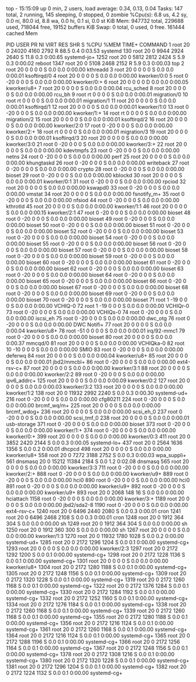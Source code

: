 top - 15:15:09 up 0 min,  2 users,  load average: 0.34, 0.13, 0.04
Tasks: 147 total,   2 running, 145 sleeping,   0 stopped,   0 zombie
%Cpu(s):  6.8 us,  4.2 sy,  0.0 ni, 80.0 id,  8.8 wa,  0.0 hi,  0.1 si,  0.0 st
KiB Mem:    947732 total,   229688 used,   718044 free,    19152 buffers
KiB Swap:        0 total,        0 used,        0 free.   161444 cached Mem

  PID USER      PR  NI    VIRT    RES    SHR S  %CPU %MEM     TIME+ COMMAND
    1 root      20   0   24020   4160   2792 R  88.5  0.4   0:03.53 systemd
  130 root      20   0    9944   2924   2640 S  11.8  0.3   0:00.65 systemd-jo+
 1252 root      20   0    5812   2812   2424 S   5.9  0.3   0:00.02 reboot
 1347 root      20   0    5108   2468   2152 R   5.9  0.3   0:00.03 top
    2 root      20   0       0      0      0 S   0.0  0.0   0:00.00 kthreadd
    3 root      20   0       0      0      0 S   0.0  0.0   0:00.01 ksoftirqd/0
    4 root      20   0       0      0      0 S   0.0  0.0   0:00.00 kworker/0:0
    5 root       0 -20       0      0      0 S   0.0  0.0   0:00.00 kworker/0:+
    6 root      20   0       0      0      0 D   0.0  0.0   0:00.05 kworker/u8+
    7 root      20   0       0      0      0 S   0.0  0.0   0:00.04 rcu_sched
    8 root      20   0       0      0      0 S   0.0  0.0   0:00.00 rcu_bh
    9 root      rt   0       0      0      0 S   0.0  0.0   0:00.01 migration/0
   10 root      rt   0       0      0      0 S   0.0  0.0   0:00.01 migration/1
   11 root      20   0       0      0      0 S   0.0  0.0   0:00.01 ksoftirqd/1
   12 root      20   0       0      0      0 S   0.0  0.0   0:00.01 kworker/1:0
   13 root       0 -20       0      0      0 S   0.0  0.0   0:00.00 kworker/1:+
   14 root      rt   0       0      0      0 S   0.0  0.0   0:00.00 migration/2
   15 root      20   0       0      0      0 S   0.0  0.0   0:00.01 ksoftirqd/2
   16 root      20   0       0      0      0 S   0.0  0.0   0:00.00 kworker/2:0
   17 root       0 -20       0      0      0 S   0.0  0.0   0:00.00 kworker/2:+
   18 root      rt   0       0      0      0 S   0.0  0.0   0:00.01 migration/3
   19 root      20   0       0      0      0 S   0.0  0.0   0:00.01 ksoftirqd/3
   20 root      20   0       0      0      0 S   0.0  0.0   0:00.00 kworker/3:0
   21 root       0 -20       0      0      0 S   0.0  0.0   0:00.00 kworker/3:+
   22 root      20   0       0      0      0 S   0.0  0.0   0:00.00 kdevtmpfs
   23 root       0 -20       0      0      0 S   0.0  0.0   0:00.00 netns
   24 root       0 -20       0      0      0 S   0.0  0.0   0:00.00 perf
   25 root      20   0       0      0      0 S   0.0  0.0   0:00.00 khungtaskd
   26 root       0 -20       0      0      0 S   0.0  0.0   0:00.00 writeback
   27 root       0 -20       0      0      0 S   0.0  0.0   0:00.00 crypto
   28 root       0 -20       0      0      0 S   0.0  0.0   0:00.00 bioset
   29 root       0 -20       0      0      0 S   0.0  0.0   0:00.00 kblockd
   30 root      20   0       0      0      0 S   0.0  0.0   0:00.01 kworker/0:1
   31 root       0 -20       0      0      0 S   0.0  0.0   0:00.00 rpciod
   32 root      20   0       0      0      0 S   0.0  0.0   0:00.00 kswapd0
   33 root       0 -20       0      0      0 S   0.0  0.0   0:00.00 vmstat
   34 root      20   0       0      0      0 S   0.0  0.0   0:00.00 fsnotify_m+
   35 root       0 -20       0      0      0 S   0.0  0.0   0:00.00 nfsiod
   44 root       0 -20       0      0      0 S   0.0  0.0   0:00.00 kthrotld
   45 root      20   0       0      0      0 S   0.0  0.0   0:00.00 kworker/1:1
   46 root      20   0       0      0      0 S   0.0  0.0   0:00.15 kworker/2:1
   47 root       0 -20       0      0      0 S   0.0  0.0   0:00.00 bioset
   48 root       0 -20       0      0      0 S   0.0  0.0   0:00.00 bioset
   49 root       0 -20       0      0      0 S   0.0  0.0   0:00.00 bioset
   50 root       0 -20       0      0      0 S   0.0  0.0   0:00.00 bioset
   51 root       0 -20       0      0      0 S   0.0  0.0   0:00.00 bioset
   52 root       0 -20       0      0      0 S   0.0  0.0   0:00.00 bioset
   53 root       0 -20       0      0      0 S   0.0  0.0   0:00.00 bioset
   54 root       0 -20       0      0      0 S   0.0  0.0   0:00.00 bioset
   55 root       0 -20       0      0      0 S   0.0  0.0   0:00.00 bioset
   56 root       0 -20       0      0      0 S   0.0  0.0   0:00.00 bioset
   57 root       0 -20       0      0      0 S   0.0  0.0   0:00.00 bioset
   58 root       0 -20       0      0      0 S   0.0  0.0   0:00.00 bioset
   59 root       0 -20       0      0      0 S   0.0  0.0   0:00.00 bioset
   60 root       0 -20       0      0      0 S   0.0  0.0   0:00.00 bioset
   61 root       0 -20       0      0      0 S   0.0  0.0   0:00.00 bioset
   62 root       0 -20       0      0      0 S   0.0  0.0   0:00.00 bioset
   63 root       0 -20       0      0      0 S   0.0  0.0   0:00.00 bioset
   64 root       0 -20       0      0      0 S   0.0  0.0   0:00.00 bioset
   65 root       0 -20       0      0      0 S   0.0  0.0   0:00.00 bioset
   66 root       0 -20       0      0      0 S   0.0  0.0   0:00.00 bioset
   67 root       0 -20       0      0      0 S   0.0  0.0   0:00.00 bioset
   68 root       0 -20       0      0      0 S   0.0  0.0   0:00.00 bioset
   69 root       0 -20       0      0      0 S   0.0  0.0   0:00.00 bioset
   70 root       0 -20       0      0      0 S   0.0  0.0   0:00.00 bioset
   71 root       1 -19       0      0      0 S   0.0  0.0   0:00.00 VCHIQ-0
   72 root       1 -19       0      0      0 S   0.0  0.0   0:00.00 VCHIQr-0
   73 root       0 -20       0      0      0 S   0.0  0.0   0:00.00 VCHIQs-0
   74 root       0 -20       0      0      0 S   0.0  0.0   0:00.00 iscsi_eh
   75 root       0 -20       0      0      0 S   0.0  0.0   0:00.00 dwc_otg
   76 root       0 -20       0      0      0 S   0.0  0.0   0:00.00 DWC Notifi+
   77 root      20   0       0      0      0 S   0.0  0.0   0:00.04 kworker/u8+
   78 root     -51   0       0      0      0 S   0.0  0.0   0:00.01 irq/92-mmc1
   79 root       0 -20       0      0      0 S   0.0  0.0   0:00.00 bioset
   80 root      20   0       0      0      0 S   0.0  0.0   0:00.37 mmcqd/0
   81 root      20   0       0      0      0 S   0.0  0.0   0:00.00 VCHIQka-0
   82 root      10 -10       0      0      0 S   0.0  0.0   0:00.00 SMIO
   83 root       0 -20       0      0      0 S   0.0  0.0   0:00.00 deferwq
   84 root      20   0       0      0      0 S   0.0  0.0   0:00.04 kworker/u8+
   85 root      20   0       0      0      0 S   0.0  0.0   0:00.01 jbd2/mmcbl+
   86 root       0 -20       0      0      0 S   0.0  0.0   0:00.00 ext4-rsv-c+
   87 root      20   0       0      0      0 S   0.0  0.0   0:00.00 kworker/3:1
   88 root      20   0       0      0      0 S   0.0  0.0   0:00.00 kworker/2:2
   89 root       0 -20       0      0      0 S   0.0  0.0   0:00.00 ipv6_addrc+
  125 root      20   0       0      0      0 S   0.0  0.0   0:00.09 kworker/0:2
  127 root      20   0       0      0      0 S   0.0  0.0   0:00.03 kworker/3:2
  133 root      20   0       0      0      0 S   0.0  0.0   0:00.00 kworker/1:2
  138 root      20   0   11932   2992   2240 S   0.0  0.3   0:00.30 systemd-ud+
  216 root       0 -20       0      0      0 S   0.0  0.0   0:00.00 cfg80211
  224 root       0 -20       0      0      0 S   0.0  0.0   0:00.00 brcmf_wq/m+
  225 root      20   0       0      0      0 S   0.0  0.0   0:00.00 brcmf_wdog+
  236 root      20   0       0      0      0 S   0.0  0.0   0:00.00 scsi_eh_0
  237 root       0 -20       0      0      0 S   0.0  0.0   0:00.00 scsi_tmf_0
  238 root      20   0       0      0      0 S   0.0  0.0   0:00.01 usb-storage
  371 root       0 -20       0      0      0 S   0.0  0.0   0:00.00 bioset
  373 root       0 -20       0      0      0 S   0.0  0.0   0:00.00 kworker/1:+
  374 root       0 -20       0      0      0 S   0.0  0.0   0:00.00 kworker/0:+
  399 root      20   0       0      0      0 S   0.0  0.0   0:00.00 kworker/0:3
  411 root      20   0    3852   2420   2144 S   0.0  0.3   0:00.05 systemd-lo+
  437 root      20   0    2564   1636   1356 S   0.0  0.2   0:00.01 dhcpcd
  498 root      20   0       0      0      0 S   0.0  0.0   0:00.00 kworker/u8+
  558 root      20   0    7272   3188   2752 S   0.0  0.3   0:00.03 wpa_suppli+
  561 dnsmasq   20   0   15212  11384   2184 S   0.0  1.2   0:02.08 dnsmasq
  565 root      20   0       0      0      0 S   0.0  0.0   0:00.00 kworker/3:3
  711 root       0 -20       0      0      0 S   0.0  0.0   0:00.00 kworker/2:+
  888 root       0 -20       0      0      0 S   0.0  0.0   0:00.00 kworker/u9+
  889 root       0 -20       0      0      0 S   0.0  0.0   0:00.00 hci0
  890 root       0 -20       0      0      0 S   0.0  0.0   0:00.00 hci0
  891 root       0 -20       0      0      0 S   0.0  0.0   0:00.00 kworker/u9+
  892 root       0 -20       0      0      0 S   0.0  0.0   0:00.00 kworker/u9+
  893 root      20   0    2068    148     16 S   0.0  0.0   0:00.00 hciattach
 1158 root       0 -20       0      0      0 S   0.0  0.0   0:00.00 kworker/3:+
 1189 root      20   0       0      0      0 S   0.0  0.0   0:00.00 jbd2/sda2-8
 1190 root       0 -20       0      0      0 S   0.0  0.0   0:00.00 ext4-rsv-c+
 1240 root      20   0    6496   2440   2080 S   0.0  0.3   0:00.01 cron
 1241 root      20   0    6496   2468   2108 S   0.0  0.3   0:00.01 cron
 1248 root      20   0    1912    364    304 S   0.0  0.0   0:00.00 sh
 1249 root      20   0    1912    364    304 S   0.0  0.0   0:00.00 sh
 1250 root      20   0    1912    360    300 S   0.0  0.0   0:00.00 sh
 1267 root      20   0       0      0      0 S   0.0  0.0   0:00.00 kworker/1:3
 1270 root      20   0   11932   1780   1028 S   0.0  0.2   0:00.00 systemd-ud+
 1285 root      20   0    2172   1296   1204 S   0.0  0.1   0:00.00 systemd-cg+
 1293 root      20   0       0      0      0 S   0.0  0.0   0:00.00 kworker/2:3
 1297 root      20   0    2172   1292   1200 S   0.0  0.1   0:00.00 systemd-cg+
 1298 root      20   0    2172   1228   1136 S   0.0  0.1   0:00.00 systemd-cg+
 1301 root      20   0       0      0      0 S   0.0  0.0   0:00.00 kworker/u8+
 1304 root      20   0    2172   1280   1188 S   0.0  0.1   0:00.00 systemd-cg+
 1305 root      20   0    2172   1248   1156 S   0.0  0.1   0:00.00 systemd-cg+
 1309 root      20   0    2172   1320   1228 S   0.0  0.1   0:00.00 systemd-cg+
 1319 root      20   0    2172   1260   1168 S   0.0  0.1   0:00.00 systemd-cg+
 1322 root      20   0    2172   1376   1284 S   0.0  0.1   0:00.00 systemd-cg+
 1330 root      20   0    2172   1284   1192 S   0.0  0.1   0:00.00 systemd-cg+
 1332 root      20   0    2172   1252   1160 S   0.0  0.1   0:00.00 systemd-cg+
 1334 root      20   0    2172   1276   1184 S   0.0  0.1   0:00.00 systemd-cg+
 1338 root      20   0    2172   1260   1168 S   0.0  0.1   0:00.00 systemd-cg+
 1339 root      20   0    2172   1260   1168 S   0.0  0.1   0:00.00 systemd-cg+
 1355 root      20   0    2172   1280   1188 S   0.0  0.1   0:00.00 systemd-cg+
 1356 root      20   0    2172   1216   1124 S   0.0  0.1   0:00.00 systemd-cg+
 1361 root      20   0    2172   1260   1168 S   0.0  0.1   0:00.00 systemd-cg+
 1364 root      20   0    2172   1216   1124 S   0.0  0.1   0:00.00 systemd-cg+
 1365 root      20   0    2172   1288   1196 S   0.0  0.1   0:00.00 systemd-cg+
 1366 root      20   0    2172   1256   1164 S   0.0  0.1   0:00.00 systemd-cg+
 1367 root      20   0    2172   1248   1156 S   0.0  0.1   0:00.00 systemd-cg+
 1378 root      20   0    2172   1308   1216 S   0.0  0.1   0:00.00 systemd-cg+
 1380 root      20   0    2172   1320   1228 S   0.0  0.1   0:00.00 systemd-cg+
 1381 root      20   0    2172   1296   1204 S   0.0  0.1   0:00.00 systemd-cg+
 1382 root      20   0    2172   1224   1132 S   0.0  0.1   0:00.00 systemd-cg+
